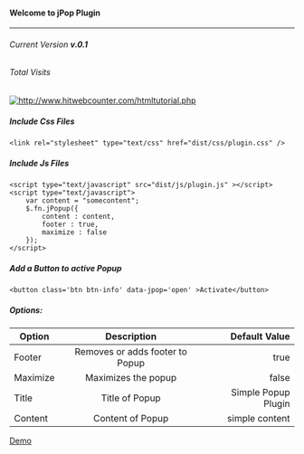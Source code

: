 #### Welcome to jPop Plugin
-----------------------------------------

###### Current Version **v.0.1**

###### Total Visits
<!-- hitwebcounter Code START -->
<a href="http://www.hitwebcounter.com" target="_blank">
<img src="http://hitwebcounter.com/counter/counter.php?page=6467975&style=0006&nbdigits=9&type=page&initCount=0" title="http://www.hitwebcounter.com/htmltutorial.php" Alt="http://www.hitwebcounter.com/htmltutorial.php"   border="0" >
</a>


##### Include Css Files

    <link rel="stylesheet" type="text/css" href="dist/css/plugin.css" />

##### Include Js Files

    <script type="text/javascript" src="dist/js/plugin.js" ></script>
    <script type="text/javascript">
    	var content = "somecontent";
    	$.fn.jPopup({
    		content : content,
    		footer : true,
    		maximize : false 
    	});
    </script>


##### Add a Button to active Popup

    <button class='btn btn-info' data-jpop='open' >Activate</button>


##### Options:

| Option   |      Description      |  Default Value |
|----------|:-------------:|------:|
| Footer |  Removes or adds footer to Popup | true |
| Maximize |  Maximizes the popup | false |
| Title |Title of Popup   |   Simple Popup Plugin |
| Content | Content of Popup  |    simple content |


<a href="https://rawgit.com/iksdatoo/jPop/master/index.html" class='btn btn-info' >Demo</a>
